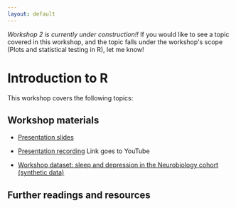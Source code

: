 ```yaml
---
layout: default
---
```


*Workshop 2 is currently under construction!!* If you would like to see a topic covered in this workshop, and the topic falls under the workshop's scope (Plots and statistical testing in R), let me know!

# Introduction to R

This workshop covers the following topics:


## Workshop materials

* [Presentation slides]()

* [Presentation recording]() Link goes to YouTube

* [Workshop dataset: sleep and depression in the Neurobiology cohort (synthetic data)](https://tim9800.github.io/r_workshop_2024/data/neurobio_synthetic.csv)

## Further readings and resources